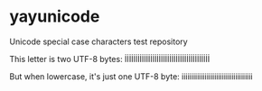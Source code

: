 # yayunicode

Unicode special case characters test repository

This letter is two UTF-8 bytes: İİİİİİİİİİİİİİİİİİİİİİİİİİİİİİİİİİİİİİİİ

But when lowercase, it's just one UTF-8 byte: iiiiiiiiiiiiiiiiiiiiiiiiiiiiiiiiiiiii

